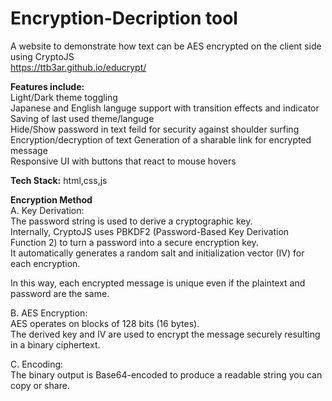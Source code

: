 # Encryption-Decription tool
A website to demonstrate how text can be AES encrypted on the client side using CryptoJS  
https://ttb3ar.github.io/educrypt/  
  
**Features include:**  
Light/Dark theme toggling  
Japanese and English languge support with transition effects and indicator  
Saving of last used theme/languge  
Hide/Show password in text feild for security against shoulder surfing  
Encryption/decryption of text
Generation of a sharable link for encrypted message  
Responsive UI with buttons that react to mouse hovers  


**Tech Stack:**
html,css,js 


**Encryption Method**  
A. Key Derivation:  
The password string is used to derive a cryptographic key.  
Internally, CryptoJS uses PBKDF2 (Password-Based Key Derivation Function 2) to turn a password into a secure encryption key.  
It automatically generates a random salt and initialization vector (IV) for each encryption.  

In this way, each encrypted message is unique even if the plaintext and password are the same.  

B. AES Encryption:  
AES operates on blocks of 128 bits (16 bytes).  
The derived key and IV are used to encrypt the message securely resulting in a binary ciphertext.  

C. Encoding:  
The binary output is Base64-encoded to produce a readable string you can copy or share.  
